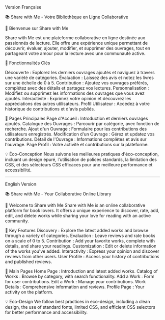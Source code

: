 Version Française 

📚 Share with Me - Votre Bibliothèque en Ligne Collaborative

🌟 Bienvenue sur Share with Me

Share with Me est une plateforme collaborative en ligne destinée aux passionnés de lecture. Elle offre une expérience unique permettant de découvrir, évaluer, ajouter, modifier, et supprimer des ouvrages, tout en partageant votre amour pour la lecture avec une communauté active.


📖 Fonctionnalités Clés

Découverte : Explorez les derniers ouvrages ajoutés et naviguez à travers une variété de catégories.
Évaluation : Laissez des avis et notez les livres sur une échelle de 0 à 5.
Contribution : Ajoutez vos ouvrages préférés, complétez avec des détails et partagez vos lectures.
Personnalisation : Modifiez ou supprimez les informations des ouvrages que vous avez ajoutés.
Interactivité : Exprimez votre opinion et découvrez les appréciations des autres utilisateurs.
Profil Utilisateur : Accédez à votre historique de contributions et d'avis publiés.


🚀 Pages Principales
Page d'Accueil : Introduction et derniers ouvrages ajoutés.
Catalogue des Ouvrages : Parcourir par catégorie, avec fonction de recherche.
Ajout d'un Ouvrage : Formulaire pour les contributions des utilisateurs enregistrés.
Modification d'un Ouvrage : Gérez et updatez vos contributions.
Détail de l'Ouvrage : Informations complètes et avis sur l'ouvrage.
Page Profil : Votre activité et contributions sur la plateforme.


💡 Éco-Conception
Nous suivons les meilleures pratiques d'éco-conception, incluant un design épuré, l'utilisation de polices standards, la limitation des CSS, et des sélecteurs CSS efficaces pour une meilleure performance et accessibilité.

___________________________________________________________________________________________________________________________________________
English Version

📚 Share with Me - Your Collaborative Online Library

🌟 Welcome to Share with Me
Share with Me is an online collaborative platform for book lovers. It offers a unique experience to discover, rate, add, edit, and delete works while sharing your love for reading with an active community.


📖 Key Features
Discovery : Explore the latest added works and browse through a variety of categories.
Evaluation : Leave reviews and rate books on a scale of 0 to 5.
Contribution : Add your favorite works, complete with details, and share your readings.
Customization : Edit or delete information of the works you've added.
Interactivity : Express your opinion and discover reviews from other users.
User Profile : Access your history of contributions and published reviews.


🚀 Main Pages
Home Page : Introduction and latest added works.
Catalog of Works : Browse by category, with search functionality.
Add a Work : Form for user contributions.
Edit a Work : Manage your contributions.
Work Details : Comprehensive information and reviews.
Profile Page : Your activity on the platform.


💡 Eco-Design
We follow best practices in eco-design, including a clean design, the use of standard fonts, limited CSS, and efficient CSS selectors for better performance and accessibility.
